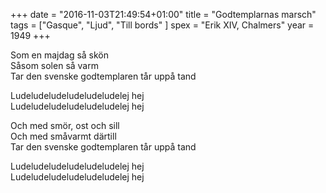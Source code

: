 +++
date = "2016-11-03T21:49:54+01:00"
title = "Godtemplarnas marsch"
tags = ["Gasque", "Ljud", "Till bords" ]
spex = "Erik XIV, Chalmers"
year = 1949
+++

Som en majdag så skön  
Såsom solen så varm  
Tar den svenske godtemplaren tår uppå tand

Ludeludeludeludeludeludelej hej  
Ludeludeludeludeludeludelej hej

Och med smör, ost och sill  
Och med småvarmt därtill  
Tar den svenske godtemplaren tår uppå tand

Ludeludeludeludeludeludelej hej  
Ludeludeludeludeludeludelej hej
